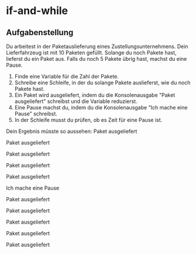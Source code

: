 # if-and-while
## Aufgabenstellung
Du arbeitest in der Paketauslieferung eines Zustellungsunternehmens.
Dein Lieferfahrzeug ist mit 10 Paketen gefüllt. Solange du noch Pakete hast, lieferst du ein Paket aus.
Falls du noch 5 Pakete übrig hast, machst du eine Pause.
1. Finde eine Variable für die Zahl der Pakete.
2. Schreibe eine Schleife, in der du solange Pakete auslieferst, wie du noch Pakete hast.
3. Ein Paket wird ausgeliefert, indem du die Konsolenausgabe "Paket ausgeliefert" schreibst und die Variable reduzierst.
4. Eine Pause machst du, indem du die Konsolenausgabe "Ich mache eine Pause" schreibst.
5. In der Schleife musst du prüfen, ob es Zeit für eine Pause ist.

Dein Ergebnis müsste so aussehen:
Paket ausgeliefert

Paket ausgeliefert

Paket ausgeliefert

Paket ausgeliefert

Paket ausgeliefert

Ich mache eine Pause

Paket ausgeliefert

Paket ausgeliefert

Paket ausgeliefert

Paket ausgeliefert

Paket ausgeliefert

